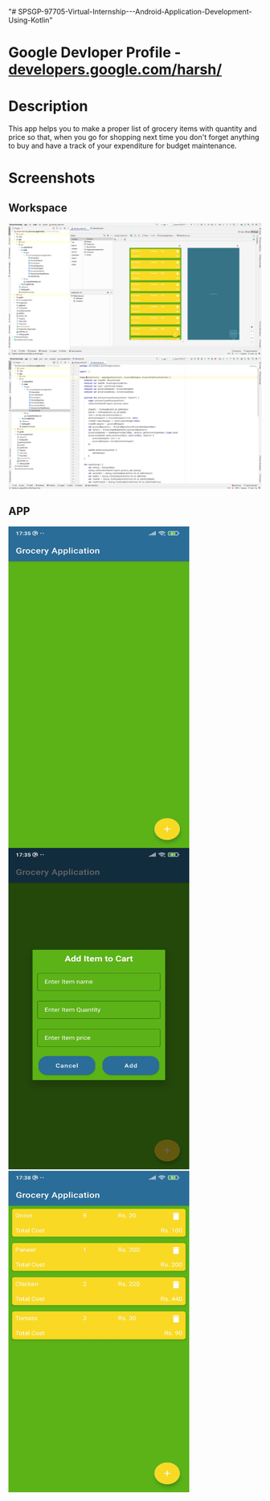 "# SPSGP-97705-Virtual-Internship---Android-Application-Development-Using-Kotlin" 
# Google Devloper Profile - [developers.google.com/harsh/](https://developers.google.com/profile/u/112750375600627451096)
# Description 
This app helps you to make a proper list of grocery items with quantity and price so that, when you go for shopping next time you don't forget anything to buy and have a track of your expenditure for budget maintenance.

# Screenshots
## Workspace
![](/Screenshots/main_xml.png)
![](Screenshots/MainActivity.png)
## APP
<img src="https://github.com/smartinternz02/SPSGP-97705-Virtual-Internship---Android-Application-Development-Using-Kotlin/blob/main/Screenshots/app1.jpg" height = "640" width="360" align="center">
<img src="https://github.com/smartinternz02/SPSGP-97705-Virtual-Internship---Android-Application-Development-Using-Kotlin/blob/main/Screenshots/app2.jpg" height = "640" width="360">
<img src="https://github.com/smartinternz02/SPSGP-97705-Virtual-Internship---Android-Application-Development-Using-Kotlin/blob/main/Screenshots/app3.jpg" height = "640" width="360">




